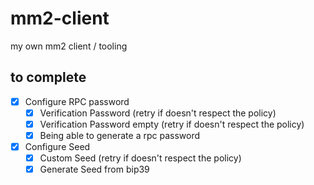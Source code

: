 # mm2-client
my own mm2 client / tooling


## to complete

- [x] Configure RPC password
  - [x] Verification Password (retry if doesn't respect the policy)
  - [x] Verification Password empty (retry if doesn't respect the policy)
  - [x] Being able to generate a rpc password

- [x] Configure Seed
    - [x] Custom Seed (retry if doesn't respect the policy)
    - [x] Generate Seed from bip39